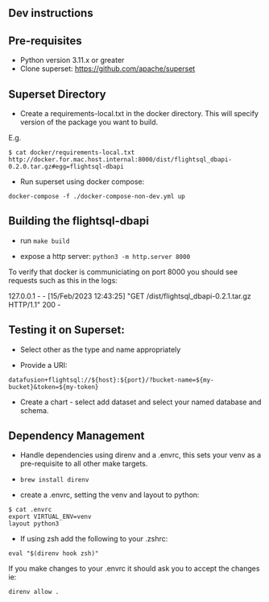## Dev instructions

## Pre-requisites 
- Python version 3.11.x or greater
- Clone superset: https://github.com/apache/superset

## Superset Directory
- Create a requirements-local.txt in the docker directory. This will specify version of the package you want to build.

E.g.

```
$ cat docker/requirements-local.txt
http://docker.for.mac.host.internal:8000/dist/flightsql_dbapi-0.2.0.tar.gz#egg=flightsql-dbapi
```

- Run superset using docker compose:

`docker-compose -f ./docker-compose-non-dev.yml up`

## Building the flightsql-dbapi

- run `make build`

- expose a http server: `python3 -m http.server 8000`

To verify that docker is communiciating on port 8000 you should see requests such as this in the logs: 

127.0.0.1 - - [15/Feb/2023 12:43:25] "GET /dist/flightsql_dbapi-0.2.1.tar.gz HTTP/1.1" 200 -

## Testing it on Superset:

- Select other as the type and name appropriately

- Provide a URI: 

`datafusion+flightsql://${host}:${port}/?bucket-name=${my-bucket}&token=${my-token}`

- Create a chart - select add dataset and select your named database and schema.

## Dependency Management

- Handle dependencies using direnv and a .envrc, this sets your venv as a pre-requisite to all other make targets.

- `brew install direnv`

- create a .envrc, setting the venv and layout to python:

```
$ cat .envrc
export VIRTUAL_ENV=venv
layout python3
 ```

- If using zsh add the following to your .zshrc:

`eval "$(direnv hook zsh)"`

If you make changes to your .envrc it should ask you to accept the changes ie:

`direnv allow .`
